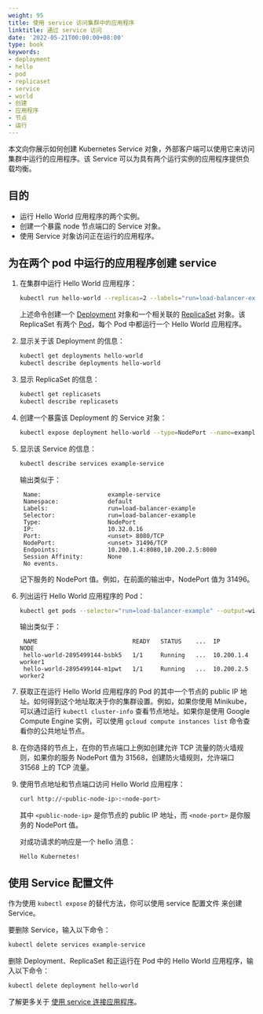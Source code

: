 ```yaml
---
weight: 95
title: 使用 service 访问集群中的应用程序
linktitle: 通过 service 访问
date: '2022-05-21T00:00:00+08:00'
type: book
keywords:
- deployment
- hello
- pod
- replicaset
- service
- world
- 创建
- 应用程序
- 节点
- 运行
---
```

本文向你展示如何创建 Kubernetes Service 对象，外部客户端可以使用它来访问集群中运行的应用程序。该 Service 可以为具有两个运行实例的应用程序提供负载均衡。

## 目的

- 运行 Hello World 应用程序的两个实例。
- 创建一个暴露 node 节点端口的 Service 对象。
- 使用 Service 对象访问正在运行的应用程序。

## 为在两个 pod 中运行的应用程序创建 service

1. 在集群中运行 Hello World 应用程序：

   ```bash
   kubectl run hello-world --replicas=2 --labels="run=load-balancer-example" --image=gcr.io/google-samples/node-hello:1.0  --port=8080
   ```

   上述命令创建一个 [Deployment](https://kubernetes.io/docs/concepts/workloads/controllers/deployment) 对象和一个相关联的 [ReplicaSet](https://kubernetes.io/docs/concepts/workloads/controllers/replicaset) 对象。该 ReplicaSet 有两个 [Pod](https://kubernetes.io/docs/concepts/workloads/pods/pod)，每个 Pod 中都运行一个 Hello World 应用程序。

2. 显示关于该 Deployment 的信息：

   ```bash
   kubectl get deployments hello-world
   kubectl describe deployments hello-world
   ```

3. 显示 ReplicaSet 的信息：

   ```bash
   kubectl get replicasets
   kubectl describe replicasets

   ```

4. 创建一个暴露该 Deployment 的 Service 对象：

   ```bash
   kubectl expose deployment hello-world --type=NodePort --name=example-service
   ```

5. 显示该 Service 的信息：

   ```bash
   kubectl describe services example-service
   ```

   输出类似于：

   ```
    Name:                   example-service
    Namespace:              default
    Labels:                 run=load-balancer-example
    Selector:               run=load-balancer-example
    Type:                   NodePort
    IP:                     10.32.0.16
    Port:                   <unset> 8080/TCP
    NodePort:               <unset> 31496/TCP
    Endpoints:              10.200.1.4:8080,10.200.2.5:8080
    Session Affinity:       None
    No events.
   ```

   记下服务的 NodePort 值。例如，在前面的输出中，NodePort 值为 31496。

6. 列出运行 Hello World 应用程序的 Pod：

   ```bash
   kubectl get pods --selector="run=load-balancer-example" --output=wide
   ```

   输出类似于：

   ```
    NAME                           READY   STATUS    ...  IP           NODE
    hello-world-2895499144-bsbk5   1/1     Running   ...  10.200.1.4   worker1
    hello-world-2895499144-m1pwt   1/1     Running   ...  10.200.2.5   worker2
   ```

7. 获取正在运行 Hello World 应用程序的 Pod 的其中一个节点的 public IP 地址。如何得到这个地址取决于你的集群设置。例如，如果你使用 Minikube，可以通过运行 `kubectl cluster-info` 查看节点地址。如果你是使用 Google Compute Engine 实例，可以使用 `gcloud compute instances list` 命令查看你的公共地址节点。

8. 在你选择的节点上，在你的节点端口上例如创建允许 TCP 流量的防火墙规则，如果你的服务 NodePort 值为 31568，创建防火墙规则，允许端口 31568 上的 TCP 流量。

9. 使用节点地址和节点端口访问 Hello World 应用程序：

   ```bash
   curl http://<public-node-ip>:<node-port>
   ```

   其中 `<public-node-ip>` 是你节点的 public IP 地址，而 `<node-port>` 是你服务的 NodePort 值。

   对成功请求的响应是一个 hello 消息：

   ```
   Hello Kubernetes!
   ```

## 使用 Service 配置文件

作为使用 `kubectl expose` 的替代方法，你可以使用 service 配置文件 来创建 Service。

要删除 Service，输入以下命令：

```bash
kubectl delete services example-service
```

删除 Deployment、ReplicaSet 和正运行在 Pod 中的 Hello World 应用程序，输入以下命令：

```bash
kubectl delete deployment hello-world
```

了解更多关于 [使用 service 连接应用程序](https://kubernetes.io/docs/concepts/services-networking/connect-applications-service)。
